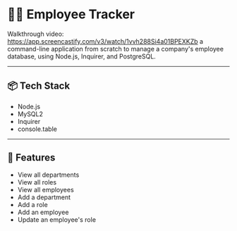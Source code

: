 # 👨‍💼 Employee Tracker
Walkthrough video: https://app.screencastify.com/v3/watch/1vvh288Si4a01BPEXKZb
a command-line application from scratch to manage a company's employee database, using Node.js, Inquirer, and PostgreSQL.

---

## 📦 Tech Stack

- Node.js
- MySQL2
- Inquirer
- console.table

---

## 🚀 Features

- View all departments
- View all roles
- View all employees
- Add a department
- Add a role
- Add an employee
- Update an employee's role

